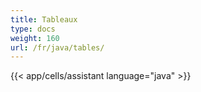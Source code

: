 ```yaml
---
title: Tableaux
type: docs
weight: 160
url: /fr/java/tables/
---
```

{{< app/cells/assistant language="java" >}}
